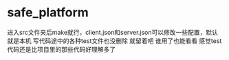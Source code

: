 # safe_platform
进入src文件夹后make就行，client.json和server.json可以修改一些配置，默认就是本机
写代码途中的各种test文件也没删除  就留着吧  谁用了也能看看  感觉test代码还是比项目里的那些代码好理解多了
